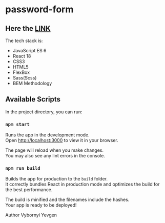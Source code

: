 # password-form

## Here the [LINK](https://simple-password-form.netlify.app/)

The tech stack is:

- JavaScript ES 6
- React 18
- CSS3
- HTML5
- FlexBox
- Sass(Scss)
- BEM Methodology

## Available Scripts

In the project directory, you can run:

### `npm start`

Runs the app in the development mode.\
Open [http://localhost:3000](http://localhost:3000) to view it in your browser.

The page will reload when you make changes.\
You may also see any lint errors in the console.

### `npm run build`

Builds the app for production to the `build` folder.\
It correctly bundles React in production mode and optimizes the build for the best performance.

The build is minified and the filenames include the hashes.\
Your app is ready to be deployed!

Author
Vybornyi Yevgen


